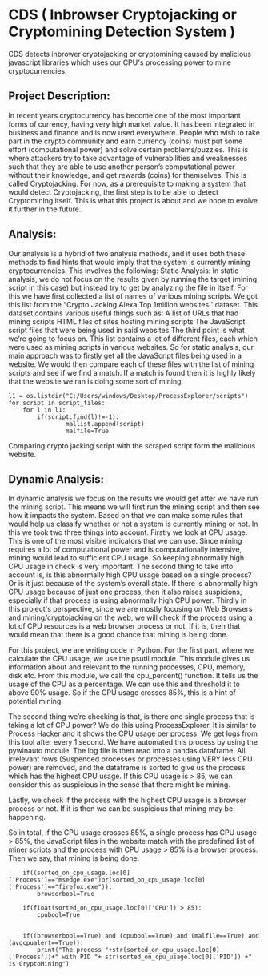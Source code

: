 # CDS ( Inbrowser Cryptojacking or Cryptomining Detection System )

CDS detects inbrower cryptojacking or cryptomining caused by malicious javascript libraries 
which uses our CPU's processing power to mine cryptocurrencies.


## Project Description:
In recent years cryptocurrency has become one of the most important forms of currency, having very high market value. It has been integrated in business and finance and is now used everywhere. People who wish to take part in the crypto community and earn currency (coins) must put some effort (computational power) and solve certain problems/puzzles. This is where attackers try to take advantage of vulnerabilities and weaknesses such that they are able to use another person’s computational power without their knowledge, and get rewards (coins) for themselves. This is called Cryptojacking. For now, as a prerequisite to making a system that would detect Cryptojacking, the first step is to be able to detect Cryptomining itself. This is what this project is about and we hope to evolve it further in the future.

## Analysis:
Our analysis is a hybrid of two analysis methods, and it uses both these methods to find hints that would imply that the system is currently mining cryptocurrencies. This involves the following:
Static Analysis:
In static analysis, we do not focus on the results given by running the target (mining script in this case) but instead try to get by analyzing the file in itself. For this we have first collected a list of names of various mining scripts. We got this list from the “Crypto Jacking Alexa Top 1million websites'' dataset. This dataset contains various useful things such as:
A list of URLs that had mining scripts
HTML files of sites hosting mining scripts
The JavaScript script files that were being used in said websites
The third point is what we’re going to focus on. This list contains a lot of different files, each which were used as mining scripts in various websites. So for static analysis, our main approach was to firstly get all the JavaScript files being used in a website. We would then compare each of these files with the list of mining scripts and see if we find a match. If a match is found then it is highly likely that the website we ran is doing some sort of mining.



```
l1 = os.listdir("C:/Users/windows/Desktop/ProcessExplorer/scripts")
for script in script_files:
    for l in l1:
        if(script.find(l)!=-1):
                mallist.append(script)
                malfile=True
```
Comparing crypto jacking script with the scraped script form the malicious website.


## Dynamic Analysis:
In dynamic analysis we focus on the results we would get after we have run the mining script. This means we will first run the mining script and then see how it impacts the system. Based on that we can make some rules that would help us classify whether or not a system is currently mining or not. In this we took two three things into account. Firstly we look at CPU usage. This is one of the most visible indicators that we can use. Since mining requires a lot of computational power and is computationally intensive, mining would lead to sufficient CPU usage. So keeping abnormally high CPU usage in check is very important. The second thing to take into account is, is this abnormally high CPU usage based on a single process? Or is it just because of the system’s overall state. If there is abnormally high CPU usage because of just one process, then it also raises suspicions, especially if that process is using abnormally high CPU power. Thirdly in this project's perspective, since we are mostly focusing on Web Browsers and mining/cryptojacking on the web, we will check if the process using a lot of CPU resources is a web browser process or not. If it is, then that would mean that there is a good chance that mining is being done.

For this project, we are writing code in Python. For the first part, where we calculate the CPU usage, we use the psutil module. This module gives us information about and relevant to the running processes, CPU, memory, disk etc. From this module, we call the cpu_percent() function. It tells us the usage of the CPU as a percentage. We can use this and threshold it to above 90% usage. So if the CPU usage crosses 85%, this is a hint of potential mining.

The second thing we’re checking is that, is there one single process that is taking a lot of CPU power? We do this using ProcessExplorer. It is similar to Process Hacker and it shows the CPU usage per process. We get logs from this tool after every 1 second. We have automated this process by using the pywinauto module. The log file is then read into a pandas dataframe. All irrelevant rows (Suspended processes or processes using VERY less CPU power) are removed, and the dataframe is sorted to give us the process which has the highest CPU usage. If this CPU usage is > 85, we can consider this as suspicious in the sense that there might be mining.

Lastly, we check if the process with the highest CPU usage is a browser process or not. If it is then we can be suspicious that mining may be happening.

So in total, if the CPU usage crosses 85%, a single process has CPU usage > 85%, the JavaScript files in the website match with the predefined list of miner scripts and the process with CPU usage > 85% is a browser process. Then we say, that mining is being done.
```
    if((sorted_on_cpu_usage.loc[0]['Process']=="msedge.exe")or(sorted_on_cpu_usage.loc[0]['Process']=="firefox.exe")):
        browserbool=True
 
    if(float(sorted_on_cpu_usage.loc[0]['CPU']) > 85):
        cpubool=True
 
   
    if((browserbool==True) and (cpubool==True) and (malfile==True) and (avgcpualert==True)):
        print("The process "+str(sorted_on_cpu_usage.loc[0]['Process'])+" with PID "+ str(sorted_on_cpu_usage.loc[0]['PID']) +" is CryptoMining")
```
